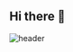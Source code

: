 ## Hi there 👋

![header](https://capsule-render.vercel.app/api?type=waving&color=timeGradient&height=120&animation=fadeIn&section=footer&text=🚗🚘🚛&fontAlign=70)
